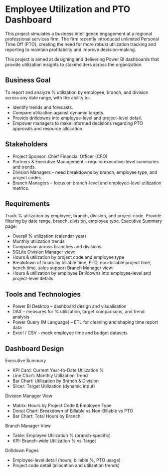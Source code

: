 # Employee Utilization and PTO Dashboard

This project simulates a business intelligence engagement at a regional professional services firm. The firm recently introduced unlimited Personal Time Off (PTO), creating the need for more robust utilization tracking and reporting to maintain profitability and improve decision-making.

This project is aimed at designing and delivering Power BI dashboards that provide utilization insights to stakeholders across the organization.

## Business Goal

To report and analyze % utilization by employee, branch, and division across any date range, with the ability to:

- Identify trends and forecasts.
- Compare utilization against dynamic targets.
- Provide drilldowns into employee-level and project-level detail.
- Empower managers to make informed decisions regarding PTO approvals and resource allocation.

## Stakeholders

- Project Sponsor: Chief Financial Officer (CFO)
- Partners & Executive Management – require executive-level summaries and trends.
- Division Managers – need breakdowns by branch, employee type, and project codes.
- Branch Managers – focus on branch-level and employee-level utilization metrics.

## Requirements

Track % utilization by employee, branch, division, and project code.
Provide filtering by date range, branch, division, employee type.
Executive Summary page:

- Overall % utilization (calendar year)
- Monthly utilization trends
- Comparison across branches and divisions
- SQLite
  Division Manager view:
- Hours & utilization by project code and employee type
- Breakdown of hours by billable time, PTO, non-billable project time, bench time, sales support
  Branch Manager view:
- Hours & utilization by employee
  Drilldowns into employee-level and project-level details

## Tools and Technologies

- Power BI Desktop – dashboard design and visualisation
- DAX – measures for % utilization, target comparisons, and trend analysis
- Power Query (M Language) – ETL for cleaning and shaping time report data
- Excel / CSV – mock employee time and budget datasets

## Dashboard Design

Executive Summary

- KPI Card: Current Year-to-Date Utilization %
- Line Chart: Monthly Utilization Trend
- Bar Chart: Utilization by Branch & Division
- Slicer: Target Utilization (dynamic input)

Division Manager View

- Matrix: Hours by Project Code & Employee Type
- Donut Chart: Breakdown of Billable vs Non-Billable vs PTO
- Bar Chart: Total Hours by Branch

Branch Manager View

- Table: Employee Utilization % (branch-specific)
- KPI: Branch-wide Utilization % vs Target

Drilldown Pages

- Employee-level detail (hours, billable %, PTO usage)
- Project code detail (allocation and utilization trends)
